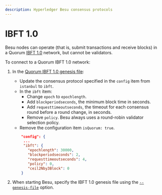 ```yaml
---
description: Hyperledger Besu consensus protocols
---
```


# IBFT 1.0

Besu nodes can operate (that is, submit transactions and receive blocks) in a Quorum
[IBFT 1.0](https://github.com/ethereum/EIPs/issues/650) network, but cannot be validators.

To connect to a Quorum IBFT 1.0 network:

1. In the [Quorum IBFT 1.0 genesis file](https://consensys.net/docs/goquorum/en/stable/configure-and-manage/configure/consensus-protocols/ibft/#genesis-file):

    - Update the consensus protocol specified in the `config` item from `istanbul` to `ibft`.
    - In the `ibft` item:
        - Change `epoch` to `epochlength`.
        - Add `blockperiodseconds`, the minimum block time in seconds.
        - Add `requesttimeoutseconds`, the timeout for each consensus round before a round change, in seconds.
        - Remove `policy`.
          Besu always uses a round-robin validator selection policy.
    - Remove the configuration item `isQuorum: true`.

    ```json
        "config": {
         ...
         "ibft": {
           "epochlength": 30000,
           "blockperiodseconds": 2,
           "requesttimeoutseconds": 4,
           "policy": 0,
           "ceil2Nby3Block": 0
        }
    ```

1. When starting Besu, specify the IBFT 1.0 genesis file using the
   [`--genesis-file`](../../../Reference/CLI/CLI-Syntax.md#genesis-file) option.
